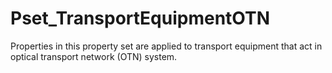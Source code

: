 # Pset_TransportEquipmentOTN

Properties in this property set are applied to transport equipment that act in optical transport network (OTN) system.
<!-- end of short definition -->

